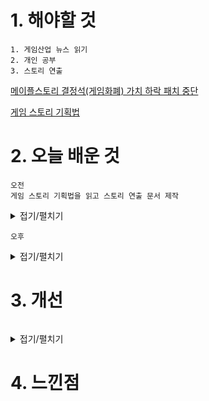 # 1. 해야할 것
```
1. 게임산업 뉴스 읽기
2. 개인 공부
3. 스토리 연출
```
[메이플스토리 결정석(게임화폐) 가치 하락 패치 중단](https://www.gamemeca.com/view.php?gid=1744740)

[게임 스토리 기획법](https://rockmannetwork.tistory.com/entry/%EA%B2%8C%EC%9E%84%EA%B8%B0%ED%9A%8D-%EA%B2%8C%EC%9E%84%EC%8B%9C%EB%82%98%EB%A6%AC%EC%98%A4%EA%B2%8C%EC%9E%84%EC%8A%A4%ED%86%A0%EB%A6%AC-%EA%B0%9C%EB%A1%A0)

# 2. 오늘 배운 것
```
오전
게임 스토리 기획법을 읽고 스토리 연출 문서 제작
```
<details>
<summary>접기/펼치기</summary>

1. PTSD 치료에 관한 것

![image](https://github.com/JM94Ent/TIL-WIL/assets/143363550/3fe41115-2ca1-4007-b53b-7782fb7def8a)
```
주인공은 PTSD가 악화됨으로써 다시 한번 병원을 찾은 상태이다.
심리치료하는 과정을 공부하고 이것을 연출로 사용하기 위해 관련 레퍼런스를 찾아봤다.
```
****
2. 게임 스토리의 근거 정리

![image](https://github.com/JM94Ent/TIL-WIL/assets/143363550/eb181595-e78a-4b8a-950f-cbbe9423ac39)
****
</details>

```
오후

```
<details>
<summary>접기/펼치기</summary>


</details>




# 3. 개선
```

```
<details>
<summary>접기/펼치기</summary>


</details>



# 4. 느낀점
```

```


